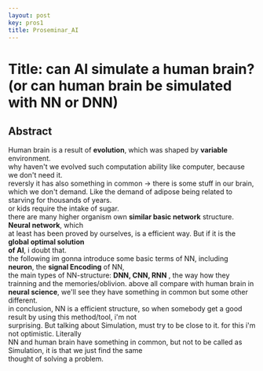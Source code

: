 ```yaml
---
layout: post
key: pros1
title: Proseminar_AI
---  
```


# Title: can AI simulate a human brain? (or can human brain be simulated with NN or DNN)  

## Abstract  
Human brain is a result of **evolution**, which was shaped by **variable** environment.  
why haven't we evolved such computation ability like computer, because we don't need it.  
reversly it has also something in common $\rightarrow$ there is some stuff in our brain,  
which we don't demand. Like the demand of adipose being related to starving for thousands of years.  
or kids require the intake of sugar.  
there are many higher organism own **similar basic network** structure. **Neural network**, which  
at least has been proved by ourselves, is a efficient way. But if it is the **global optimal solution  
of AI**, i doubt that.  
the following im gonna introduce some basic terms of NN, including **neuron**, the **signal Encoding** of NN,  
the main types of NN-structure: **DNN, CNN, RNN** , the way how they trainning and the memories/oblivion. 
above all compare with human brain in **neural science**, we'll see they have something in common but some other  
different.  
in conclusion, NN is a efficient structure, so when somebody get a good result by using this method/tool, i'm not  
surprising. But talking about Simulation, must try to be close to it. for this i'm not optimistic. Literally  
NN and human brain have something in common, but not to be called as Simulation, it is that we just find the same  
thought of solving a problem.  
